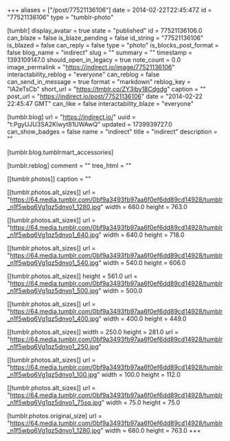+++
aliases = ["/post/77521136106"]
date = 2014-02-22T22:45:47Z
id = "77521136106"
type = "tumblr-photo"

[tumblr]
display_avatar = true
state = "published"
id = 77521136106.0
can_blaze = false
is_blaze_pending = false
id_string = "77521136106"
is_blazed = false
can_reply = false
type = "photo"
is_blocks_post_format = false
blog_name = "indirect"
slug = ""
summary = ""
timestamp = 1393109147.0
should_open_in_legacy = true
note_count = 0.0
image_permalink = "https://indirect.io/image/77521136106"
interactability_reblog = "everyone"
can_reblog = false
can_send_in_message = true
format = "markdown"
reblog_key = "lA2eTsCb"
short_url = "https://tmblr.co/ZY3jby18Cdgdg"
caption = ""
post_url = "https://indirect.io/post/77521136106"
date = "2014-02-22 22:45:47 GMT"
can_like = false
interactability_blaze = "everyone"

[tumblr.blog]
url = "https://indirect.io/"
uuid = "t:PgyUJU3SA2Klwyt81UWAwQ"
updated = 1739939727.0
can_show_badges = false
name = "indirect"
title = "indirect"
description = ""

[tumblr.blog.tumblrmart_accessories]

[tumblr.reblog]
comment = ""
tree_html = ""

[[tumblr.photos]]
caption = ""

[[tumblr.photos.alt_sizes]]
url = "https://64.media.tumblr.com/0bf9a3493fb97aa6f0ef6dd89cd14928/tumblr_n1f5wbq6Vg1qz5dnvo1_1280.jpg"
width = 680.0
height = 763.0

[[tumblr.photos.alt_sizes]]
url = "https://64.media.tumblr.com/0bf9a3493fb97aa6f0ef6dd89cd14928/tumblr_n1f5wbq6Vg1qz5dnvo1_640.jpg"
width = 640.0
height = 718.0

[[tumblr.photos.alt_sizes]]
url = "https://64.media.tumblr.com/0bf9a3493fb97aa6f0ef6dd89cd14928/tumblr_n1f5wbq6Vg1qz5dnvo1_540.jpg"
width = 540.0
height = 606.0

[[tumblr.photos.alt_sizes]]
height = 561.0
url = "https://64.media.tumblr.com/0bf9a3493fb97aa6f0ef6dd89cd14928/tumblr_n1f5wbq6Vg1qz5dnvo1_500.jpg"
width = 500.0

[[tumblr.photos.alt_sizes]]
url = "https://64.media.tumblr.com/0bf9a3493fb97aa6f0ef6dd89cd14928/tumblr_n1f5wbq6Vg1qz5dnvo1_400.jpg"
width = 400.0
height = 449.0

[[tumblr.photos.alt_sizes]]
width = 250.0
height = 281.0
url = "https://64.media.tumblr.com/0bf9a3493fb97aa6f0ef6dd89cd14928/tumblr_n1f5wbq6Vg1qz5dnvo1_250.jpg"

[[tumblr.photos.alt_sizes]]
url = "https://64.media.tumblr.com/0bf9a3493fb97aa6f0ef6dd89cd14928/tumblr_n1f5wbq6Vg1qz5dnvo1_100.jpg"
width = 100.0
height = 112.0

[[tumblr.photos.alt_sizes]]
url = "https://64.media.tumblr.com/0bf9a3493fb97aa6f0ef6dd89cd14928/tumblr_n1f5wbq6Vg1qz5dnvo1_75sq.jpg"
width = 75.0
height = 75.0

[tumblr.photos.original_size]
url = "https://64.media.tumblr.com/0bf9a3493fb97aa6f0ef6dd89cd14928/tumblr_n1f5wbq6Vg1qz5dnvo1_1280.jpg"
width = 680.0
height = 763.0
+++
